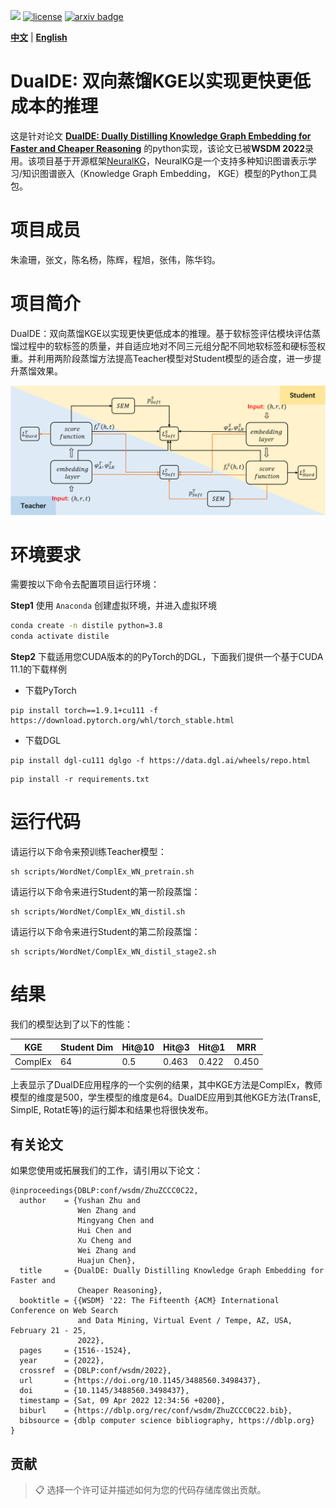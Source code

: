![](https://img.shields.io/badge/version-1.0.0-blue)
[![license](https://img.shields.io/github/license/mashape/apistatus.svg?maxAge=2592000)](https://github.com/Fangyin1994/KCL/blob/main/LICENSE)
[![arxiv badge](https://img.shields.io/badge/arxiv-2112.00544-orange)](https://arxiv.org/abs/2112.00544)

[**中文**](https://github.com/ZJU-Fangyin/KCL/blob/main/README_CN.md) | [**English**](https://github.com/ZJU-Fangyin/KCL)     


# DualDE: 双向蒸馏KGE以实现更快更低成本的推理

这是针对论文 **[DualDE: Dually Distilling Knowledge Graph Embedding for Faster and Cheaper Reasoning](https://dl.acm.org/doi/pdf/10.1145/3488560.3498437)** 的python实现，该论文已被**WSDM 2022**录用。该项目基于开源框架[NeuralKG](https://github.com/zjukg/NeuralKG)，NeuralKG是一个支持多种知识图谱表示学习/知识图谱嵌入（Knowledge Graph Embedding， KGE）模型的Python工具包。

# 项目成员
朱渝珊，张文，陈名杨，陈辉，程旭，张伟，陈华钧。


# 项目简介
DualDE：双向蒸馏KGE以实现更快更低成本的推理。基于软标签评估模块评估蒸馏过程中的软标签的质量，并自适应地对不同三元组分配不同地软标签和硬标签权重。并利用两阶段蒸馏方法提高Teacher模型对Student模型的适合度，进一步提升蒸馏效果。
<div align=center><img src="./pics/overview.png" style="zoom:100%;" />
</div>


# 环境要求

需要按以下命令去配置项目运行环境：


**Step1** 使用 ```Anaconda``` 创建虚拟环境，并进入虚拟环境

```bash
conda create -n distile python=3.8
conda activate distile
```
**Step2** 下载适用您CUDA版本的的PyTorch的DGL，下面我们提供一个基于CUDA 11.1的下载样例 

+  下载PyTorch
```
pip install torch==1.9.1+cu111 -f https://download.pytorch.org/whl/torch_stable.html
```
+ 下载DGL
```
pip install dgl-cu111 dglgo -f https://data.dgl.ai/wheels/repo.html
```

```运行准备
pip install -r requirements.txt
```


# 运行代码

请运行以下命令来预训练Teacher模型：

```预训练Teacher模型
sh scripts/WordNet/ComplEx_WN_pretrain.sh
```

请运行以下命令来进行Student的第一阶段蒸馏：

```第一阶段
sh scripts/WordNet/ComplEx_WN_distil.sh
```

请运行以下命令来进行Student的第二阶段蒸馏：

```第二阶段
sh scripts/WordNet/ComplEx_WN_distil_stage2.sh
```

# 结果

我们的模型达到了以下的性能：


| KGE     | Student Dim | Hit@10  | Hit@3 | Hit@1 | MRR   |
| --------| ----------  |-------- | ----- | ----- | ----- | 
| ComplEx | 64        |  0.5  | 0.463 | 0.422  |  0.450 |


上表显示了DualDE应用程序的一个实例的结果，其中KGE方法是ComplEx，教师模型的维度是500，学生模型的维度是64。DualDE应用到其他KGE方法(TransE, SimplE, RotatE等)的运行脚本和结果也将很快发布。


## 有关论文

如果您使用或拓展我们的工作，请引用以下论文：

```
@inproceedings{DBLP:conf/wsdm/ZhuZCCC0C22,
  author    = {Yushan Zhu and
               Wen Zhang and
               Mingyang Chen and
               Hui Chen and
               Xu Cheng and
               Wei Zhang and
               Huajun Chen},
  title     = {DualDE: Dually Distilling Knowledge Graph Embedding for Faster and
               Cheaper Reasoning},
  booktitle = {{WSDM} '22: The Fifteenth {ACM} International Conference on Web Search
               and Data Mining, Virtual Event / Tempe, AZ, USA, February 21 - 25,
               2022},
  pages     = {1516--1524},
  year      = {2022},
  crossref  = {DBLP:conf/wsdm/2022},
  url       = {https://doi.org/10.1145/3488560.3498437},
  doi       = {10.1145/3488560.3498437},
  timestamp = {Sat, 09 Apr 2022 12:34:56 +0200},
  biburl    = {https://dblp.org/rec/conf/wsdm/ZhuZCCC0C22.bib},
  bibsource = {dblp computer science bibliography, https://dblp.org}
}
```

## 贡献

>📋  选择一个许可证并描述如何为您的代码存储库做出贡献。

